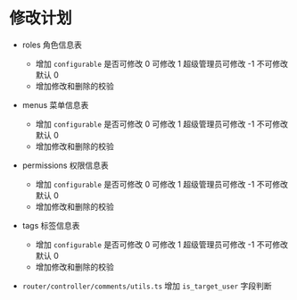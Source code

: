 # 修改计划

- roles 角色信息表
  + 增加 `configurable` 是否可修改 0 可修改 1 超级管理员可修改 -1 不可修改 默认 0
  + 增加修改和删除的校验

- menus 菜单信息表
  + 增加 `configurable` 是否可修改 0 可修改 1 超级管理员可修改 -1 不可修改 默认 0
  + 增加修改和删除的校验

- permissions 权限信息表
  + 增加 `configurable` 是否可修改 0 可修改 1 超级管理员可修改 -1 不可修改 默认 0
  + 增加修改和删除的校验

- tags 标签信息表
  + 增加 `configurable` 是否可修改 0 可修改 1 超级管理员可修改 -1 不可修改 默认 0
  + 增加修改和删除的校验


- `router/controller/comments/utils.ts` 增加 `is_target_user` 字段判断